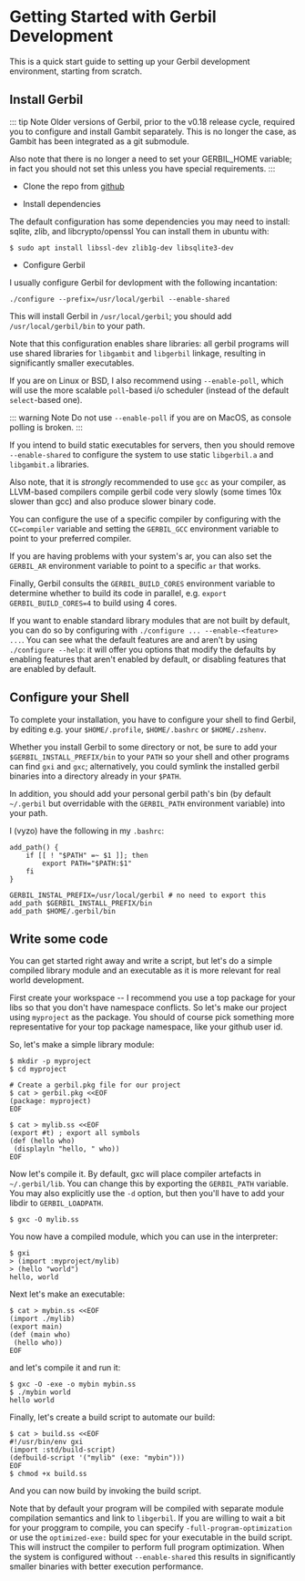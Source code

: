 # Getting Started with Gerbil Development

This is a quick start guide to setting up your Gerbil development environment, starting from scratch.

## Install Gerbil

::: tip Note
Older versions of Gerbil, prior to the v0.18 release cycle, required
you to configure and install Gambit separately. This is no longer the
case, as Gambit has been integrated as a git submodule.

Also note that there is no longer a need to set your GERBIL_HOME
variable; in fact you should not set this unless you have special
requirements.
:::

* Clone the repo from [github](https://github.com/vyzo/gerbil)

* Install dependencies

The default configuration has some dependencies you may need to install: sqlite, zlib, and libcrypto/openssl
You can install them in ubuntu with:
```shell
$ sudo apt install libssl-dev zlib1g-dev libsqlite3-dev
```

* Configure Gerbil

I usually configure Gerbil for devlopment with the following incantation:
```shell
./configure --prefix=/usr/local/gerbil --enable-shared
```

This will install Gerbil in `/usr/local/gerbil`; you should add
`/usr/local/gerbil/bin` to your path.

Note that this configuration enables share libraries: all gerbil
programs will use shared libraries for `libgambit` and `libgerbil`
linkage, resulting in significantly smaller executables.

If you are on Linux or BSD, I also recommend using `--enable-poll`,
which will use the more scalable `poll`-based i/o scheduler (instead
of the default `select`-based one).

::: warning Note
Do not use `--enable-poll` if you are on MacOS, as console polling is broken.
:::

If you intend to build static executables for servers, then you should
remove `--enable-shared` to configure the system to use static
`libgerbil.a` and `libgambit.a` libraries.

Also note, that it is _strongly_ recommended to use `gcc` as your
compiler, as LLVM-based compilers compile gerbil code very slowly
(some times 10x slower than gcc) and also produce slower binary code.

You can configure the use of a specific compiler by
configuring with the `CC=compiler` variable and setting the
`GERBIL_GCC` environment variable to point to your preferred compiler.

If you are having problems with your system's ar, you can also set the
`GERBIL_AR` environment variable to point to a specific `ar` that works.

Finally, Gerbil consults the `GERBIL_BUILD_CORES` environment variable
to determine whether to build its code in parallel, e.g.
`export GERBIL_BUILD_CORES=4` to build using 4 cores.

If you want to enable standard library modules that are not built by
default, you can do so by configuring with `./configure ... --enable-<feature> ...`.
You can see what the default features are
and aren't by using `./configure --help`: it will offer you options
that modify the defaults by enabling features that aren't enabled by
default, or disabling features that are enabled by default.

## Configure your Shell
To complete your installation, you have to configure your shell to find Gerbil,
by editing e.g. your `$HOME/.profile`, `$HOME/.bashrc` or `$HOME/.zshenv`.

Whether you install Gerbil to some directory or not,
be sure to add your `$GERBIL_INSTALL_PREFIX/bin` to your `PATH`
so your shell and other programs can find `gxi` and `gxc`;
alternatively, you could symlink the installed gerbil binaries
into a directory already in your `$PATH`.

In addition, you should add your personal gerbil path's bin (by default
`~/.gerbil` but overridable with the `GERBIL_PATH` environment
variable) into your path.

I (vyzo) have the following in my `.bashrc`:
```
add_path() {
    if [[ ! "$PATH" =~ $1 ]]; then
        export PATH="$PATH:$1"
    fi
}

GERBIL_INSTAL_PREFIX=/usr/local/gerbil # no need to export this
add_path $GERBIL_INSTALL_PREFIX/bin
add_path $HOME/.gerbil/bin
```

## Write some code
You can get started right away and write a script, but let's do a simple
compiled library module and an executable as it is more relevant for real
world development.

First create your workspace -- I recommend you use a top package for your libs
so that you don't have namespace conflicts.
So let's make our project using `myproject` as the package.
You should of course pick something more
representative for your top package namespace, like your github user id.

So, let's make a simple library module:
```
$ mkdir -p myproject
$ cd myproject

# Create a gerbil.pkg file for our project
$ cat > gerbil.pkg <<EOF
(package: myproject)
EOF

$ cat > mylib.ss <<EOF
(export #t) ; export all symbols
(def (hello who)
 (displayln "hello, " who))
EOF
```

Now let's compile it. By default, gxc will place compiler artefacts in `~/.gerbil/lib`.
You can change this by exporting the `GERBIL_PATH` variable.
You may also explicitly use the `-d` option, but then you'll have to add
your libdir to `GERBIL_LOADPATH`.
```
$ gxc -O mylib.ss
```

You now have a compiled module, which you can use in the interpreter:
```
$ gxi
> (import :myproject/mylib)
> (hello "world")
hello, world
```

Next let's make an executable:
```
$ cat > mybin.ss <<EOF
(import ./mylib)
(export main)
(def (main who)
 (hello who))
EOF
```
and let's compile it and run it:
```
$ gxc -O -exe -o mybin mybin.ss
$ ./mybin world
hello world
```

Finally, let's create a build script to automate our build:
```
$ cat > build.ss <<EOF
#!/usr/bin/env gxi
(import :std/build-script)
(defbuild-script '("mylib" (exe: "mybin")))
EOF
$ chmod +x build.ss
```

And you can now build by invoking the build script.

Note that by default your program will be compiled with separate
module compilation semantics and link to `libgerbil`.  If you are
willing to wait a bit for your proggram to compile, you can specify
`-full-program-optimization` or use the `optimized-exe:` build spec
for your executable in the build script.  This will instruct the
compiler to perform full program optimization. When the system is
configured without `--enable-shared` this results in significantly
smaller binaries with better execution performance.
